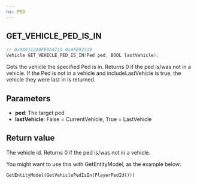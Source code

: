 ```yaml
---
ns: PED
---
```

## GET_VEHICLE_PED_IS_IN

```c
// 0x9A9112A0FE9A4713 0xAFE92319
Vehicle GET_VEHICLE_PED_IS_IN(Ped ped, BOOL lastVehicle);
```

Gets the vehicle the specified Ped is in. Returns 0 if the ped is/was not in a vehicle.
If the Ped is not in a vehicle and includeLastVehicle is true, the vehicle they were last in is returned.

## Parameters
* **ped**: The target ped
* **lastVehicle**: False = CurrentVehicle, True = LastVehicle

## Return value
The vehicle id. Returns 0 if the ped is/was not in a vehicle.


You might want to use this with GetEntityModel, as the example below:
```
GetEntityModel(GetVehiclePedIsIn(PlayerPedId()))
```
